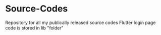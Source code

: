 # Source-Codes
Repository for all my publically released source codes
Flutter login page code is stored in lib "folder"
